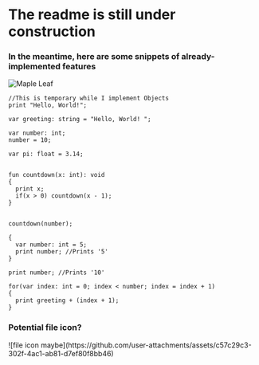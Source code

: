 <H1>The readme is still under construction</H1>

<h3>In the meantime, here are some snippets of already-implemented features</h3>

  <img src="https://github.com/user-attachments/assets/a18bbb76-10ee-4fa5-a7f7-85a5c91cafb4" alt="Maple Leaf" />


```
//This is temporary while I implement Objects
print "Hello, World!";

var greeting: string = "Hello, World! ";

var number: int;
number = 10;

var pi: float = 3.14;


fun countdown(x: int): void
{
  print x;
  if(x > 0) countdown(x - 1);
}


countdown(number);

{
  var number: int = 5;
  print number; //Prints '5'
}

print number; //Prints '10'

for(var index: int = 0; index < number; index = index + 1)
{
  print greeting + (index + 1);
}

```
<h3>Potential file icon?</h3>
![file icon maybe](https://github.com/user-attachments/assets/c57c29c3-302f-4ac1-ab81-d7ef80f8bb46)
